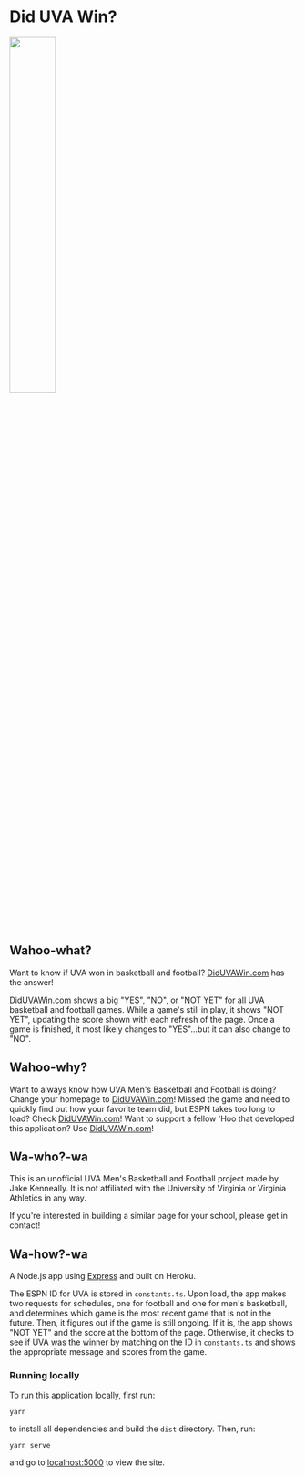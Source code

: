 # Did UVA Win?

<img height="40%" width="40%" src="https://i.imgur.com/KSeFkJy.png">

## Wahoo-what?
Want to know if UVA won in basketball and football? [DidUVAWin.com](diduvawin.com) has the answer!

[DidUVAWin.com](diduvawin.com) shows a big "YES", "NO", or "NOT YET" for all UVA basketball and football games. While a game's still in play, it shows "NOT YET", updating the score shown with each refresh of the page. Once a game is finished, it most likely changes to "YES"...but it can also change to "NO".

## Wahoo-why?
Want to always know how UVA Men's Basketball and Football is doing? Change your homepage to [DidUVAWin.com](diduvawin.com)! Missed the game and need to quickly find out how your favorite team did, but ESPN takes too long to load? Check [DidUVAWin.com](diduvawin.com)! Want to support a fellow 'Hoo that developed this application? Use [DidUVAWin.com](diduvawin.com)!

## Wa-who?-wa
This is an unofficial UVA Men's Basketball and Football project made by Jake Kenneally. It is not affiliated with the University of Virginia or Virginia Athletics in any way.

If you're interested in building a similar page for your school, please get in contact!

## Wa-how?-wa
A Node.js app using [Express](http://expressjs.com/) and built on Heroku.

The ESPN ID for UVA is stored in `constants.ts`. Upon load, the app makes two requests for schedules, one for football and one for men's basketball, and determines which game is the most recent game that is not in the future. Then, it figures out if the game is still ongoing. If it is, the app shows "NOT YET" and the score at the bottom of the page. Otherwise, it checks to see if UVA was the winner by matching on the ID in `constants.ts` and shows the appropriate message and scores from the game.

### Running locally
To run this application locally, first run:

    yarn
    
to install all dependencies and build the `dist` directory. Then, run:

    yarn serve
    
and go to [localhost:5000](http://localhost:5000) to view the site.
